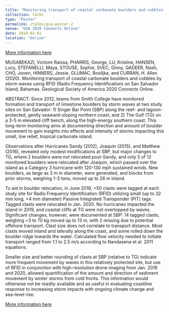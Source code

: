 ```yaml
---
title: "Monitoring transport of coastal carbonate boulders and cobbles by storm waves using RFID (Radio Frequency Identification) on San Salvador Island, Bahamas."
collection: talks
type: "Poster"
permalink: /talks/gsa-poster-2
venue: "GSA 2020 Connects Online"
date: 2014-02-01
location: "Online"
---
```


[More information here](http://example2.com)

MUGABEKAZI, Victoire Raissa, PHARRIS, George, LU, Kristine, HANSEN, Lucy, STEFANELLI, Maya, STOUSE, Sophie, SVEC, Ginny, QADEER, Nash, CHO, Jooen, HINNERS, Jessie, GLUMAC, Bosiljka, and CURRAN, H. Allen (2020). Monitoring transport of coastal carbonate boulders and cobbles by storm waves using RFID (Radio Frequency Identification) on San Salvador Island, Bahamas. Geological Society of America 2020 Connects Online.

ABSTRACT: Since 2012, teams from Smith College have monitored formation and transport of limestone boulders by storm waves at two study sites on San Salvador: 1) Singer Bar Point (SBP) along the reef- and lagoon-protected, gently seaward-sloping northern coast; and 2) The Gulf (TG) on a 3-5 m elevated cliff bench, along the high-energy southern coast. This long-term monitoring aims at documenting direction and amount of boulder movement to gain insights into effects and intensity of storms impacting this small, low relief, tropical carbonate island.

Observations after Hurricanes Sandy (2012), Joaquin (2015), and Matthew (2016), revealed only modest modifications at SBP, but major changes to TG, where 2 boulders were not relocated post-Sandy, and only 5 of 12 monitored boulders were relocated after Joaquin, which passed over the island as a Category 3 hurricane with 120-130 mph sustained winds. New boulders, as large as 3 m in diameter, were generated, and blocks from prior storms, weighing 1-3 tons, moved up to 26 m inland.

To aid in boulder relocation, in June 2019, >50 clasts were tagged at each study site for Radio Frequency Identification (RFID) utilizing small (up to 32 mm long, <4 mm diameter) Passive Integrated Transponder (PIT) tags. Tagged clasts were relocated in Jan. 2020. No hurricanes impacted the island in 2019, and coastal cliffs at TG were not overtopped by waves. Significant changes, however, were documented at SBP: 14 tagged clasts, weighing ~3 to 70 kg moved up to 13 m, with 2 missing due to potential offshore transport. Clast size does not correlate to transport distance. Most clasts moved inland and laterally along the coast, and some rolled down the boulder ridge towards the water. Calculated flow velocity needed to initiate transport ranged from 1.1 to 2.5 m/s according to Nandasena et al. 2011 equations.

Smaller size and better rounding of clasts at SBP (relative to TG) indicate more frequent movement by waves in this relatively protected site, but use of RFID in conjunction with high-resolution drone imaging from Jan. 2016 and 2020, allowed quantification of the amount and direction of sediment movement by winter storms from cold fronts. This information would otherwise not be readily available and as useful in evaluating coastline response to increasing storm impacts with ongoing climate change and sea-level rise.

[More information here](https://gsa.confex.com/gsa/2020AM/meetingapp.cgi/Paper/353407)
